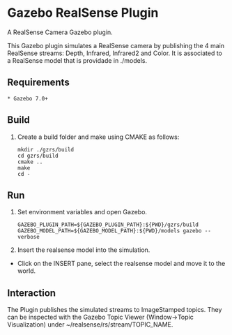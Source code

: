 # Gazebo RealSense Plugin #

A RealSense Camera Gazebo plugin.

This Gazebo plugin simulates a RealSense camera by publishing the 4 main
RealSense streams: Depth, Infrared, Infrared2 and Color. It is associated to a
RealSense model that is providade in ./models.

## Requirements ##
    * Gazebo 7.0+

## Build ##

1. Create a build folder and make using CMAKE as follows:

    ```
    mkdir ./gzrs/build
    cd gzrs/build
    cmake ..
    make
    cd -
    ```
## Run ##

1. Set environment variables and open Gazebo. 

    ```
    GAZEBO_PLUGIN_PATH=${GAZEBO_PLUGIN_PATH}:${PWD}/gzrs/build GAZEBO_MODEL_PATH=${GAZEBO_MODEL_PATH}:${PWD}/models gazebo --verbose
    ```

2. Insert the realsense model into the simulation.
 - Click on the INSERT pane, select the realsense model and move it to the world.

## Interaction ##

The Plugin publishes the simulated streams to ImageStamped topics. They can be inspected with the Gazebo Topic Viewer (Window->Topic Visualization) under ~/realsense/rs/stream/TOPIC_NAME.
